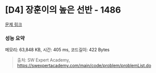 # [D4] 장훈이의 높은 선반 - 1486 

[문제 링크](https://swexpertacademy.com/main/code/problem/problemDetail.do?contestProbId=AV2b7Yf6ABcBBASw) 

### 성능 요약

메모리: 63,848 KB, 시간: 405 ms, 코드길이: 422 Bytes



> 출처: SW Expert Academy, https://swexpertacademy.com/main/code/problem/problemList.do